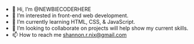 - 👋 Hi, I’m @NEWBIECODERHERE
- 👀 I’m interested in front-end web development.
- 🌱 I’m currently learning HTML, CSS, & JavaScript.
- 💞️ I’m looking to collaborate on projects will help show my current skills.
- 📫 How to reach me shannon.r.nix@gmail.com

<!---
NEWBIECODERHERE/NEWBIECODERHERE is a ✨ special ✨ repository because its `README.md` (this file) appears on your GitHub profile.
You can click the Preview link to take a look at your changes.
--->
